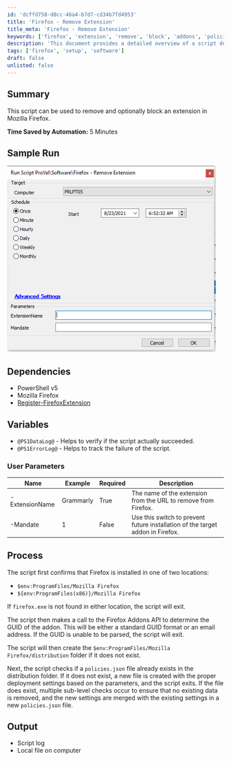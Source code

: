 ```yaml
---
id: 'dcffd758-d8cc-46a4-b7d7-cd34b7fd4953'
title: 'Firefox - Remove Extension'
title_meta: 'Firefox - Remove Extension'
keywords: ['firefox', 'extension', 'remove', 'block', 'addons', 'policies']
description: 'This document provides a detailed overview of a script designed to remove and optionally block a specified extension in Mozilla Firefox. It includes information on dependencies, user parameters, and the processing steps involved in executing the script, ensuring users can effectively manage Firefox extensions.'
tags: ['firefox', 'setup', 'software']
draft: false
unlisted: false
---
```


## Summary

This script can be used to remove and optionally block an extension in Mozilla Firefox.

**Time Saved by Automation:** 5 Minutes

## Sample Run

![Sample Run](../../../static/img/Firefox---Remove-Extension/image_1.png)

## Dependencies

- PowerShell v5
- Mozilla Firefox
- [Register-FirefoxExtension](<../../powershell/Register-FirefoxExtension.md>)

## Variables

- `@PS1DataLog@` - Helps to verify if the script actually succeeded.
- `@PS1ErrorLog@` - Helps to track the failure of the script.

### User Parameters

| Name               | Example   | Required | Description                                                                 |
|--------------------|-----------|----------|-----------------------------------------------------------------------------|
| -ExtensionName     | Grammarly | True     | The name of the extension from the URL to remove from Firefox.             |
| -Mandate           | 1         | False    | Use this switch to prevent future installation of the target addon in Firefox.|

## Process

The script first confirms that Firefox is installed in one of two locations:

- `$env:ProgramFiles/Mozilla Firefox`
- `${env:ProgramFiles(x86)}/Mozilla Firefox`

If `firefox.exe` is not found in either location, the script will exit.

The script then makes a call to the Firefox Addons API to determine the GUID of the addon. This will be either a standard GUID format or an email address. If the GUID is unable to be parsed, the script will exit.

The script will then create the `$env:ProgramFiles/Mozilla Firefox/distribution` folder if it does not exist.

Next, the script checks if a `policies.json` file already exists in the distribution folder. If it does not exist, a new file is created with the proper deployment settings based on the parameters, and the script exits. If the file does exist, multiple sub-level checks occur to ensure that no existing data is removed, and the new settings are merged with the existing settings in a new `policies.json` file.

## Output

- Script log
- Local file on computer



